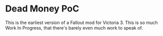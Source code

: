 # Dead Money PoC

This is the earliest version of a Fallout mod for Victoria 3. 
This is so much Work In Progress, that there's barely even much work to speak of.

